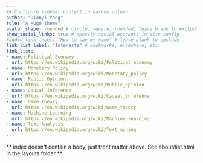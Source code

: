 ```yaml
---
## Configure sidebar content in narrow column
author: "Dianyi Yang"
role: "A Hugo theme"
avatar_shape: rounded # circle, square, rounded, leave blank to exclude
show_social_links: true # specify social accounts in site config
#audio_link_label: "How to say my name" # leave blank to exclude
link_list_label: "Interests" # bookmarks, elsewhere, etc.
link_list:
- name: Political Economy
  url: https://en.wikipedia.org/wiki/Political_economy
- name: Monetary Policy
  url: https://en.wikipedia.org/wiki/Monetary_policy
- name: Public Opinion
  url: https://en.wikipedia.org/wiki/Public_opinion
- name: Causal Inference
  url: https://en.wikipedia.org/wiki/Causal_inference
- name: Game Theory
  url: https://en.wikipedia.org/wiki/Game_theory
- name: Machine Learning
  url: https://en.wikipedia.org/wiki/Machine_learning
- name: Text Analysis
  url: https://en.wikipedia.org/wiki/Text_mining
---
```


** index doesn't contain a body, just front matter above.
See about/list.html in the layouts folder **